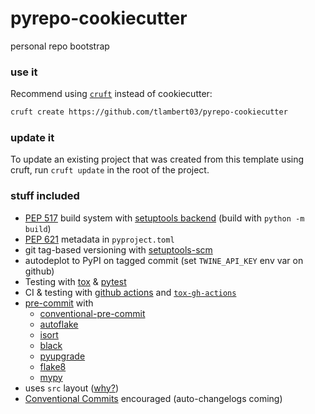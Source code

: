 # pyrepo-cookiecutter

personal repo bootstrap

### use it

Recommend using [`cruft`](https://github.com/cruft/cruft) instead of cookiecutter:

```sh
cruft create https://github.com/tlambert03/pyrepo-cookiecutter
```

### update it

To update an existing project that was created from this template using cruft,
run `cruft update` in the root of the project.

### stuff included

- [PEP 517](https://peps.python.org/pep-0517/) build system with [setuptools
  backend](https://setuptools.pypa.io/en/latest/build_meta.html) (build with `python -m build`)
- [PEP 621](https://peps.python.org/pep-0621/) metadata in `pyproject.toml`
- git tag-based versioning with
  [setuptools-scm](https://github.com/pypa/setuptools_scm)
- autodeplot to PyPI on tagged commit (set `TWINE_API_KEY` env var on github)
- Testing with [tox](https://tox.wiki/en/latest/) &
  [pytest](https://docs.pytest.org/en/7.1.x/)
- CI & testing with [github actions](https://docs.github.com/en/actions) and
  [`tox-gh-actions`](https://github.com/ymyzk/tox-gh-actions)
- [pre-commit](https://pre-commit.com/) with
  - [conventional-pre-commit](https://github.com/compilerla/conventional-pre-commit)
  - [autoflake](https://github.com/PyCQA/autoflake)
  - [isort](https://github.com/PyCQA/isort)
  - [black](https://github.com/psf/black)
  - [pyupgrade](https://github.com/asottile/pyupgrade)
  - [flake8](https://github.com/PyCQA/flake8)
  - [mypy](https://github.com/python/mypy)
- uses `src` layout ([why?](https://hynek.me/articles/testing-packaging/))
- [Conventional Commits](https://www.conventionalcommits.org/en/v1.0.0/) encouraged (auto-changelogs coming)
